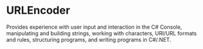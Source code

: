 # URLEncoder
Provides experience with user input and interaction in the C# Console, manipulating and building strings, working with characters, URI/URL formats and rules, structuring programs, and writing programs in C#/.NET.
